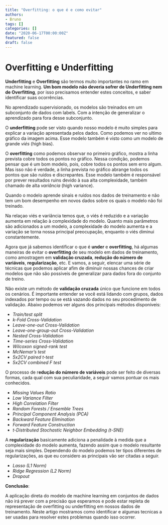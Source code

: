 ```yaml
---
title: "Overfitting: o que é e como evitar"
authors:
- Bruno 
tags: []
categories: []
date: "2020-06-17T00:00:00Z"
featured: false
draft: false
---
```


# **Overfitting e Underfitting**

**Underfitting** e **Overfitting** são termos muito importantes no ramo em machine learning. **Um bom modelo não deveria sofrer de Underfitting nem de Overfitting**, por isso precisamos entender estes conceitos, e saber identificar suas ocorrências.


No aprendizado supervisionado, os modelos são treinados em um subconjunto de dados com labels. Com a intenção de generalizar o aprendizado para fora desse subconjunto.

O **underfitting** pode ser visto quando nosso modelo é muito simples para explicar a variação apresentada pelos dados. Como podemos ver no ultimo gráfico da imagem acima. Esse modelo também é visto como um modelo de grande _viés_ (high bias).

O **overfitting**  como podemos observar no primeiro gráfico, mostra a linha prevista cobre todos os pontos no gráfico. Nessa condição, podemos pensar que é um bom modelo, pois, cobre todos os pontos sem erro algum. Mas isso não é verdade, a linha prevista no gráfico abrange todos os pontos que são ruídos e discrepantes. Esse modelo também é responsável por prever resultados ruins devido à sua alta complexidade, também chamado de alta _variância_ (high variance).

Quando o modelo aprende sinais e ruídos nos dados de treinamento e não tem um bom desempenho em novos dados sobre os quais o modelo não foi treinado.

Na relaçao viés e variância temos que, o viés é reduzido e a variação aumenta em relação à complexidade do modelo. Quanto mais parâmetros são adicionados a um modelo, a complexidade do modelo aumenta e a variação se torna nossa principal preocupação, enquanto o viés diminui constantemente.

Agora que já sabemos identificar o que é **under** e **overfitting**, há algumas maneiras de evitar o **overfitting** de seu modelo em dados de treinamento, como amostragem em **validação cruzada**, **redução do número de variáveis**, **regularização**, etc. E vamos, a seguir, elencar uma série de técnicas que podemos aplicar afim de diminuir nossas chances de criar modelos que não são possiveis de generalizar para dados fora do conjunto de treino.

Não existe um método de **validação cruzada** único que funcione em todos os cenários. É importante entender se você está lidando com grupos, dados indexados por tempo ou se está vazando dados no seu procedimento de validação. Abaixo podemos ver alguns dos principais métodos disponíveis:

* _Train/test split_
* _k-Fold Cross-Validation_
* _Leave-one-out Cross-Validation_
* _Leave-one-group-out Cross-Validation_
* _Nested Cross-Validation_
* _Time-series Cross-Validation_
* _Wilcoxon signed-rank test_
* _McNemar’s test_
* _5x2CV paired t-test_
* _5x2CV combined F test_

O processo de r**edução do número de variáveis** pode ser feito de diversas formas, cada qual com sua peculiaridade, a seguir vamos pontuar os mais conhecidos.

* _Missing Values Ratio_
* _Low Variance Filter_
* _High Correlation Filter_
* _Random Forests / Ensemble Trees_
* _Principal Component Analysis (PCA)_
* _Backward Feature Elimination_
* _Forward Feature Construction_
* _t-Distributed Stochastic Neighbor Embedding (t-SNE)_

A **regularização** basicamente adiciona a penalidade à medida que a complexidade do modelo aumenta, fazendo assim que o modelo resultante seja mais simples. Dependendo do modelo podemos ter tipos diferentes de regularizações, as que eu considero as principais vão ser citadas a seguir.

* _Lasso (L1 Norm)_
* _Ridge Regression (L2 Norm)_
* _Dropout_

**Conclusão**:

A aplicação direta do modelo de machine learning em conjuntos de dados não irá prever com a precisão que esperamos e pode estar repleta de representação de overfitting ou underfitting em nossos dados de treinamento. Neste artigo mostramos como identificar e algumas tecnicas a ser usadas para resolver estes problemas quando isso ocorrer.
